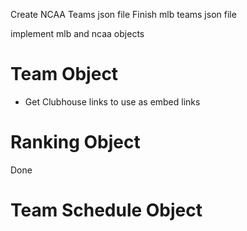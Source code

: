 

Create NCAA Teams json file
Finish mlb teams json file

implement mlb and ncaa objects



# Team Object
  * Get Clubhouse links to use as embed links

# Ranking Object
Done

# Team Schedule Object